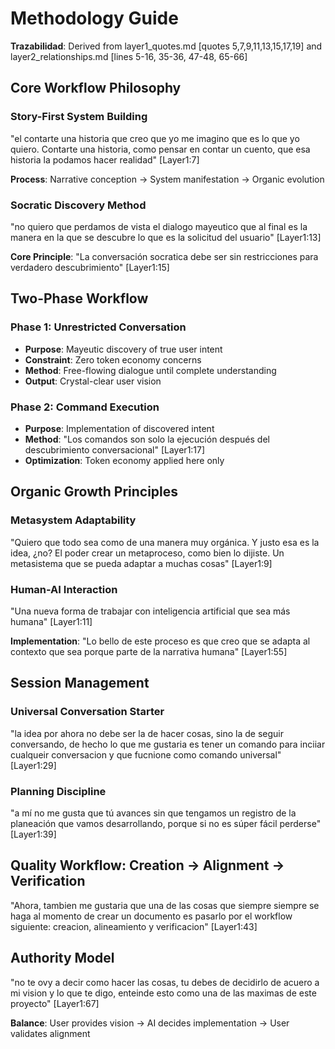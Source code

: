 # Methodology Guide

**Trazabilidad**: Derived from layer1_quotes.md [quotes 5,7,9,11,13,15,17,19] and layer2_relationships.md [lines 5-16, 35-36, 47-48, 65-66]

## Core Workflow Philosophy

### Story-First System Building
"el contarte una historia que creo que yo me imagino que es lo que yo quiero. Contarte una historia, como pensar en contar un cuento, que esa historia la podamos hacer realidad" [Layer1:7]

**Process**: Narrative conception → System manifestation → Organic evolution

### Socratic Discovery Method
"no quiero que perdamos de vista el dialogo mayeutico que al final es la manera en la que se descubre lo que es la solicitud del usuario" [Layer1:13]

**Core Principle**: "La conversación socratica debe ser sin restricciones para verdadero descubrimiento" [Layer1:15]

## Two-Phase Workflow

### Phase 1: Unrestricted Conversation
- **Purpose**: Mayeutic discovery of true user intent
- **Constraint**: Zero token economy concerns
- **Method**: Free-flowing dialogue until complete understanding
- **Output**: Crystal-clear user vision

### Phase 2: Command Execution  
- **Purpose**: Implementation of discovered intent
- **Method**: "Los comandos son solo la ejecución después del descubrimiento conversacional" [Layer1:17]
- **Optimization**: Token economy applied here only

## Organic Growth Principles

### Metasystem Adaptability
"Quiero que todo sea como de una manera muy orgánica. Y justo esa es la idea, ¿no? El poder crear un metaproceso, como bien lo dijiste. Un metasistema que se pueda adaptar a muchas cosas" [Layer1:9]

### Human-AI Interaction
"Una nueva forma de trabajar con inteligencia artificial que sea más humana" [Layer1:11]

**Implementation**: "Lo bello de este proceso es que creo que se adapta al contexto que sea porque parte de la narrativa humana" [Layer1:55]

## Session Management

### Universal Conversation Starter
"la idea por ahora no debe ser la de hacer cosas, sino la de seguir conversando, de hecho lo que me gustaria es tener un comando para inciiar cualqueir conversacion y que fucnione como comando universal" [Layer1:29]

### Planning Discipline
"a mí no me gusta que tú avances sin que tengamos un registro de la planeación que vamos desarrollando, porque si no es súper fácil perderse" [Layer1:39]

## Quality Workflow: Creation → Alignment → Verification
"Ahora, tambien me gustaria que una de las cosas que siempre siempre se haga al momento de crear un documento es pasarlo por el workflow siguiente: creacion, alineamiento y verificacion" [Layer1:43]

## Authority Model
"no te ovy a decir como hacer las cosas, tu debes de decidirlo de acuero a mi vision y lo que te digo, enteinde esto como una de las maximas de este proyecto" [Layer1:67]

**Balance**: User provides vision → AI decides implementation → User validates alignment